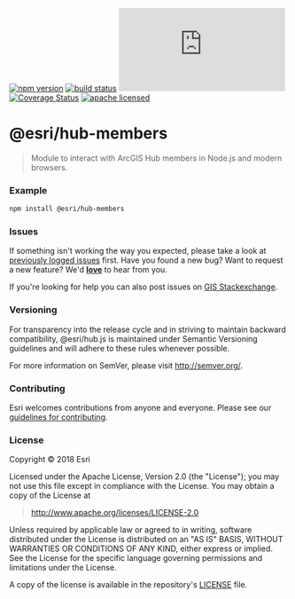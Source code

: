 [![npm version][npm-img]][npm-url]
[![build status][travis-img]][travis-url]
[![gzip bundle size][gzip-image]][npm-url]
[![Coverage Status][coverage-img]][coverage-url]
[![apache licensed](https://img.shields.io/badge/license-Apache-green.svg?style=flat-square)](https://raw.githubusercontent.com/Esri/hub.js/master/LICENSE)

[npm-img]: https://img.shields.io/npm/v/@esri/hub-members.svg?style=flat-square
[npm-url]: https://www.npmjs.com/package/@esri/hub-members
[travis-img]: https://img.shields.io/travis/Esri/hub.js/master.svg?style=flat-square
[travis-url]: https://travis-ci.org/Esri/hub.js
[gzip-image]: https://img.badgesize.io/https://unpkg.com/@esri/hub-members/dist/umd/members.umd.min.js?compression=gzip
[coverage-img]: https://codecov.io/gh/Esri/hub.js/branch/master/graph/badge.svg
[coverage-url]: https://codecov.io/gh/Esri/hub.js

# @esri/hub-members

> Module to interact with ArcGIS Hub members in Node.js and modern browsers.

### Example

```bash
npm install @esri/hub-members
```

### Issues

If something isn't working the way you expected, please take a look at [previously logged issues](https://github.com/Esri/hub.js/issues) first.  Have you found a new bug?  Want to request a new feature?  We'd [**love**](https://github.com/ArcGIS/hub.js/issues/new) to hear from you.

If you're looking for help you can also post issues on [GIS Stackexchange](http://gis.stackexchange.com/questions/ask?tags=esri-oss).

### Versioning

For transparency into the release cycle and in striving to maintain backward compatibility, @esri/hub.js is maintained under Semantic Versioning guidelines and will adhere to these rules whenever possible.

For more information on SemVer, please visit <http://semver.org/>.

### Contributing

Esri welcomes contributions from anyone and everyone. Please see our [guidelines for contributing](CONTRIBUTING.md).

### License

Copyright &copy; 2018 Esri

Licensed under the Apache License, Version 2.0 (the "License");
you may not use this file except in compliance with the License.
You may obtain a copy of the License at

> http://www.apache.org/licenses/LICENSE-2.0

Unless required by applicable law or agreed to in writing, software
distributed under the License is distributed on an "AS IS" BASIS,
WITHOUT WARRANTIES OR CONDITIONS OF ANY KIND, either express or implied.
See the License for the specific language governing permissions and
limitations under the License.

A copy of the license is available in the repository's [LICENSE](../../LICENSE) file.
